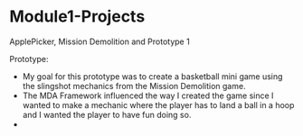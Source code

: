 # Module1-Projects
 ApplePicker, Mission Demolition and Prototype 1

Prototype:
- My goal for this prototype was to create a basketball mini game using the slingshot mechanics from the Mission Demolition game.
- The MDA Framework influenced the way I created the game since I wanted to make a mechanic where the player has to land a ball in a hoop and I wanted the player to have fun doing so.
-